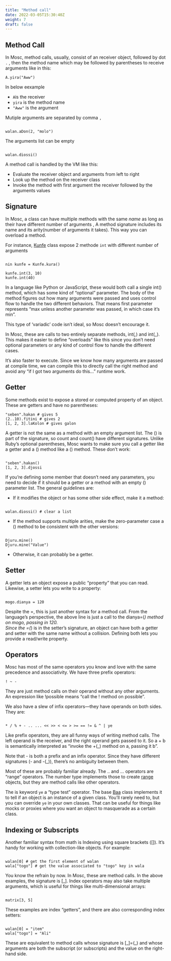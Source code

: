 ```yaml
---
title: "Method call"
date: 2022-03-05T15:30:40Z
weight: 7
draft: false
---
```


## **Method Call**
In Mosc, method calls, usually, consist of an receiver object, followed by dot `.` , then the method name which may be followed by parentheses to receive arguments like in this:
```mosc
A.yira("Aww")

```
In below eexample
* `A`is the receiver
* `yira` is the method name
* `"Aww"` is the argument

Mutiple arguments are separated by comma `,` 

```mosc

walan.aDon(2, "molo")

```

The arguments list can be empty

```mosc

walan.diossi()

```
A method call is handled by the VM like this:
* Evaluate the receiver object and arguments from left to right
* Look up the method on the receiver class
* Invoke the method with first argument the receiver followed by the arguments values
## **Signature**
In Mosc, a class can have multiple methods with the same *name* as long as their have different number of arguments , A method signature includes its name and its arity(number of arguments it takes). This way you can overload a method.  


For instance, [Kunfe](/docs/modules/kunfe/kunfe/) class expose 2 methode `int` with different number of arguments

```mosc

nin kunfe = Kunfe.kura()

kunfe.int(3, 10)
kunfe.int(40)

```

In a language like Python or JavaScript, these would both call a single int() method, which has some kind of “optional” parameter. The body of the method figures out how many arguments were passed and uses control flow to handle the two different behaviors. That means first parameter represents “max unless another parameter was passed, in which case it’s min”.

This type of ‘variadic’ code isn’t ideal, so Mosc doesn’t encourage it.

In Mosc, these are calls to two entirely separate methods, int(_,_) and int(_). This makes it easier to define “overloads” like this since you don’t need optional parameters or any kind of control flow to handle the different cases.

It’s also faster to execute. Since we know how many arguments are passed at compile time, we can compile this to directly call the right method and avoid any “if I got two arguments do this…” runtime work.
## **Getter**

Some methods exist to expose a stored or computed property of an object. These are getters and have no parentheses:

```mosc
"seben".hakan # gives 5
(2..10).fitini # gives 2
[1, 2, 3].laKolon # gives galon

```

A getter is not the same as a method with an empty argument list. The () is part of the signature, so count and count() have different signatures. Unlike Ruby’s optional parentheses, Mosc wants to make sure you call a getter like a getter and a () method like a () method. These don’t work:

```mosc

"seben".hakan()
[1, 2, 3].djossi

```
If you’re defining some member that doesn’t need any parameters, you need to decide if it should be a getter or a method with an empty () parameter list. The general guidelines are:

* If it modifies the object or has some other side effect, make it a method:
```mosc

walan.diossi() # clear a list

```
* If the method supports multiple arities, make the zero-parameter case a () method to be consistent with the other versions:
```mosc

Djuru.mine()
Djuru.mine("Value")

```

* Otherwise, it can probably be a getter.

## **Setter**

A getter lets an object expose a public “property” that you can read. Likewise, a setter lets you write to a property:
```mosc

mogo.dianya = 120

```

Despite the =, this is just another syntax for a method call. From the language’s perspective, the above line is just a call to the dianya=(_) method on mogo, passing in 120.  
Since the =(_) is in the setter’s signature, an object can have both a getter and setter with the same name without a collision. Defining both lets you provide a read/write property.

## **Operators**

Mosc has most of the same operators you know and love with the same precedence and associativity. We have three prefix operators:

```mosc
! ~ -
```
They are just method calls on their operand without any other arguments. An expression like !possible means “call the ! method on possible”.

We also have a slew of infix operators—they have operands on both sides. They are:

```mosc

* / % + - .. ... << >> < <= > >= == != & ^ | ye

```

Like prefix operators, they are all funny ways of writing method calls. The left operand is the receiver, and the right operand gets passed to it. So a + b is semantically interpreted as “invoke the +(_) method on a, passing it b”.

Note that - is both a prefix and an infix operator. Since they have different signatures (- and -(_)), there’s no ambiguity between them.  


Most of these are probably familiar already. The .. and ... operators are “range” operators. The number type implements those to create [range](/docs/modules/core/funan/) objects, but they are method calls like other operators.  

The is keyword `ye` a “type test” operator. The base [Baa](/docs/modules/core/baa/) class implements it to tell if an object is an instance of a given class. You’ll rarely need to, but you can override `ye` in your own classes. That can be useful for things like mocks or proxies where you want an object to masquerade as a certain class.  

## **Indexing or Subscripts**

Another familiar syntax from math is Indexing using square brackets ([]). It’s handy for working with collection-like objects. For example:
```mosc

walan[0] # get the first element of walan
wala["togo"] # get the value associated to "togo" key in wala

```

You know the refrain by now. In Mosc, these are method calls. In the above examples, the signature is [_]. Index operators may also take multiple arguments, which is useful for things like multi-dimensional arrays:

```mosc

matrix[3, 5]

```


These examples are index “getters”, and there are also corresponding index setters:

```mosc

walan[0] = "item"
wala["togo"] = "Ali"

```

These are equivalent to method calls whose signature is [\_]=(_) and whose arguments are both the subscript (or subscripts) and the value on the right-hand side.
